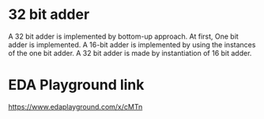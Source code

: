 # 32 bit adder

A 32 bit adder is implemented by bottom-up approach. At first, One bit adder is implemented. A 16-bit adder is implemented by using the instances of the one bit adder. A 32 bit adder is made  by instantiation of 16 bit adder.

# EDA Playground link

https://www.edaplayground.com/x/cMTn
